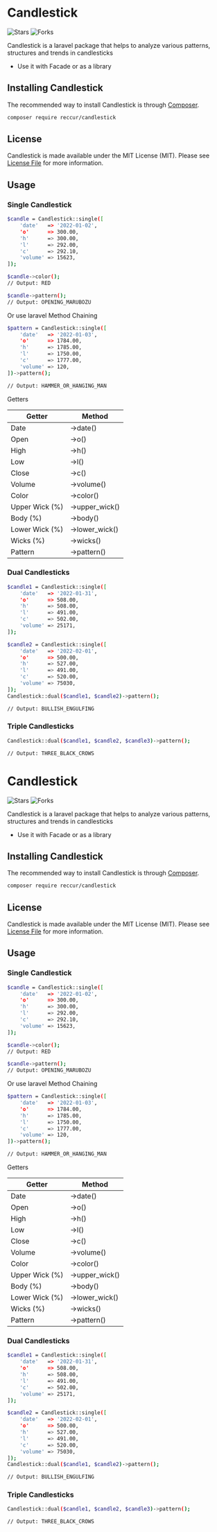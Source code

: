 # Candlestick

![Stars](https://img.shields.io/github/stars/reccur/candlestick-package)
![Forks](https://img.shields.io/github/forks/reccur/candlestick-package)

Candlestick is a laravel package that helps to analyze various patterns, structures and trends in candlesticks

- Use it with Facade or as a library

## Installing Candlestick

The recommended way to install Candlestick is through
[Composer](https://getcomposer.org/).

```bash
composer require reccur/candlestick
```
## License

Candlestick is made available under the MIT License (MIT). Please see [License File](LICENSE) for more information.

## Usage

### Single Candlestick
```bash
$candle = Candlestick::single([
    'date'   => '2022-01-02',
    'o'      => 300.00,
    'h'      => 300.00,
    'l'      => 292.00,
    'c'      => 292.10,
    'volume' => 15623,
]);

$candle->color();
// Output: RED

$candle->pattern();
// Output: OPENING_MARUBOZU
```
Or use laravel Method Chaining

```bash
$pattern = Candlestick::single([
    'date'   => '2022-01-03',
    'o'      => 1784.00,
    'h'      => 1785.00,
    'l'      => 1750.00,
    'c'      => 1777.00,
    'volume' => 120,
])->pattern();

// Output: HAMMER_OR_HANGING_MAN
```

Getters

| Getter | Method |
| ------ | ------ |
| Date | ->date() |
| Open | ->o() |
| High | ->h() |
| Low | ->l() |
| Close | ->c() |
| Volume | ->volume() |
| Color | ->color() |
| Upper Wick (%) | ->upper_wick() |
| Body (%) | ->body() |
| Lower Wick (%) | ->lower_wick() |
| Wicks (%) | ->wicks() |
| Pattern | ->pattern() |

### Dual Candlesticks

```bash
$candle1 = Candlestick::single([
    'date'   => '2022-01-31',
    'o'      => 508.00,
    'h'      => 508.00,
    'l'      => 491.00,
    'c'      => 502.00,
    'volume' => 25171,
]);

$candle2 = Candlestick::single([
    'date'   => '2022-02-01',
    'o'      => 500.00,
    'h'      => 527.00,
    'l'      => 491.00,
    'c'      => 520.00,
    'volume' => 75030,
]);
Candlestick::dual($candle1, $candle2)->pattern();

// Output: BULLISH_ENGULFING
```

### Triple Candlesticks

```bash
Candlestick::dual($candle1, $candle2, $candle3)->pattern();

// Output: THREE_BLACK_CROWS
```
# Candlestick

![Stars](https://img.shields.io/github/stars/reccur/candlestick-package)
![Forks](https://img.shields.io/github/forks/reccur/candlestick-package)

Candlestick is a laravel package that helps to analyze various patterns, structures and trends in candlesticks

- Use it with Facade or as a library

## Installing Candlestick

The recommended way to install Candlestick is through
[Composer](https://getcomposer.org/).

```bash
composer require reccur/candlestick
```
## License

Candlestick is made available under the MIT License (MIT). Please see [License File](LICENSE) for more information.

## Usage

### Single Candlestick
```bash
$candle = Candlestick::single([
    'date'   => '2022-01-02',
    'o'      => 300.00,
    'h'      => 300.00,
    'l'      => 292.00,
    'c'      => 292.10,
    'volume' => 15623,
]);

$candle->color();
// Output: RED

$candle->pattern();
// Output: OPENING_MARUBOZU
```
Or use laravel Method Chaining

```bash
$pattern = Candlestick::single([
    'date'   => '2022-01-03',
    'o'      => 1784.00,
    'h'      => 1785.00,
    'l'      => 1750.00,
    'c'      => 1777.00,
    'volume' => 120,
])->pattern();

// Output: HAMMER_OR_HANGING_MAN
```

Getters

| Getter | Method |
| ------ | ------ |
| Date | ->date() |
| Open | ->o() |
| High | ->h() |
| Low | ->l() |
| Close | ->c() |
| Volume | ->volume() |
| Color | ->color() |
| Upper Wick (%) | ->upper_wick() |
| Body (%) | ->body() |
| Lower Wick (%) | ->lower_wick() |
| Wicks (%) | ->wicks() |
| Pattern | ->pattern() |

### Dual Candlesticks

```bash
$candle1 = Candlestick::single([
    'date'   => '2022-01-31',
    'o'      => 508.00,
    'h'      => 508.00,
    'l'      => 491.00,
    'c'      => 502.00,
    'volume' => 25171,
]);

$candle2 = Candlestick::single([
    'date'   => '2022-02-01',
    'o'      => 500.00,
    'h'      => 527.00,
    'l'      => 491.00,
    'c'      => 520.00,
    'volume' => 75030,
]);
Candlestick::dual($candle1, $candle2)->pattern();

// Output: BULLISH_ENGULFING
```

### Triple Candlesticks

```bash
Candlestick::dual($candle1, $candle2, $candle3)->pattern();

// Output: THREE_BLACK_CROWS
```
